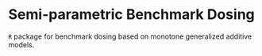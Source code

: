 # Semi-parametric Benchmark Dosing

`R` package for benchmark dosing based on monotone generalized additive models.
